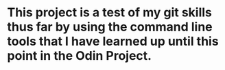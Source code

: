 # This project is a test of my git skills thus far by using the command line tools that I have learned up until this point in the Odin Project.
